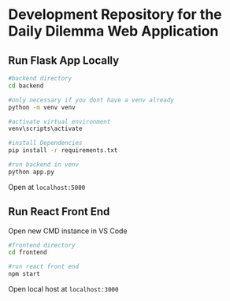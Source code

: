 # Development Repository for the Daily Dilemma Web Application
## Run Flask App Locally

```bash
#backend directory
cd backend 

#only necessary if you dont have a venv already
python -m venv venv

#activate virtual environment
venv\scripts\activate

#install Dependencies
pip install -r requirements.txt

#run backend in venv
python app.py
```
Open at ```localhost:5000```
## Run React Front End
Open new CMD instance in VS Code
```bash
#frontend directory
cd frontend

#run react front end
npm start
```
 Open local host at ```localhost:3000```